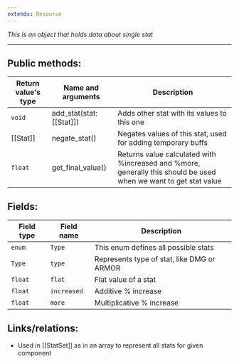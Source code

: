 ```yaml
---
extends: Resource
---
```



*This is an object that holds data about single stat*

___
## Public methods:

Return value's type|Name and arguments|Description
-|-|-
`void`|add_stat(stat: [[Stat]])|Adds other stat with its values to this one
[[Stat]]|negate_stat()|Negates values of this stat, used for adding temporary buffs
`float`|get_final_value()|Returns value calculated with %increased and %more, generally this should be used when we want to get stat value

## Fields:

Field type|Field name|Description
-|-|-
`enum`|`Type`|This enum defines all possible stats
`Type`|`type`|Represents type of stat, like DMG or ARMOR
`float`|`flat`|Flat value of a stat
`float`|`increased`|Additive % increase
`float`|`more`|Multiplicative % increase

## Links/relations:

- Used in [[StatSet]] as in an array to represent all stats for given component